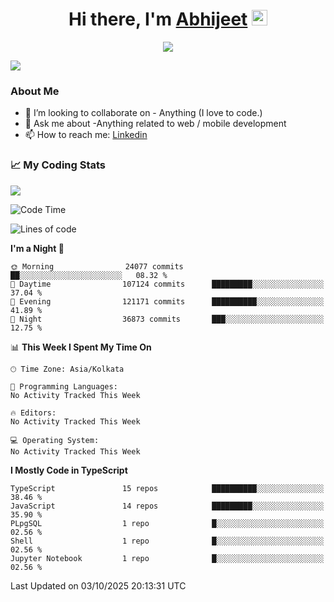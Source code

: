 <div align="center">
   <h1>Hi there, I'm <a href="">Abhijeet</a> <img src="https://media.giphy.com/media/hvRJCLFzcasrR4ia7z/giphy.gif" width="25px"> </h1>
   
   
   <img src="https://pronoun.cyou/x/y?subject=He&object=Him&height=20"> 
</div>

![](https://komarev.com/ghpvc/?username=abhijeetsingh-22)

<h3>About Me </h3>

<!-- - 🔭 I’m currently working on - My engineering Capstone Project -->
- 👯 I’m looking to collaborate on - Anything (I love to code.)
- 💬 Ask me about -Anything related to web / mobile development
- 📫 How to reach me: [Linkedin](https://www.linkedin.com/in/amabhijeet/)

### &#128200; My Coding Stats

<img align="center" src="https://github-readme-stats.vercel.app/api?username=abhijeetsingh-22&count_private=true&show_icons=true&theme=default&hide=stars" />

<!--START_SECTION:waka-->
![Code Time](http://img.shields.io/badge/Code%20Time-463%20hrs%2033%20mins-blue)

![Lines of code](https://img.shields.io/badge/From%20Hello%20World%20I%27ve%20Written-72.4%20million%20lines%20of%20code-blue)

**I'm a Night 🦉** 

```text
🌞 Morning                24077 commits       ██░░░░░░░░░░░░░░░░░░░░░░░   08.32 % 
🌆 Daytime                107124 commits      █████████░░░░░░░░░░░░░░░░   37.04 % 
🌃 Evening                121171 commits      ██████████░░░░░░░░░░░░░░░   41.89 % 
🌙 Night                  36873 commits       ███░░░░░░░░░░░░░░░░░░░░░░   12.75 % 
```


📊 **This Week I Spent My Time On** 

```text
🕑︎ Time Zone: Asia/Kolkata

💬 Programming Languages: 
No Activity Tracked This Week

🔥 Editors: 
No Activity Tracked This Week

💻 Operating System: 
No Activity Tracked This Week
```

**I Mostly Code in TypeScript** 

```text
TypeScript               15 repos            ██████████░░░░░░░░░░░░░░░   38.46 % 
JavaScript               14 repos            █████████░░░░░░░░░░░░░░░░   35.90 % 
PLpgSQL                  1 repo              █░░░░░░░░░░░░░░░░░░░░░░░░   02.56 % 
Shell                    1 repo              █░░░░░░░░░░░░░░░░░░░░░░░░   02.56 % 
Jupyter Notebook         1 repo              █░░░░░░░░░░░░░░░░░░░░░░░░   02.56 % 
```




 Last Updated on 03/10/2025 20:13:31 UTC
<!--END_SECTION:waka-->

